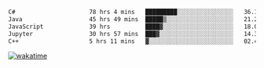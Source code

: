 <!--START_SECTION:waka-->

```txt
C#                     78 hrs 4 mins   █████████░░░░░░░░░░░░░░░░   36.14 %
Java                   45 hrs 49 mins  █████▒░░░░░░░░░░░░░░░░░░░   21.21 %
JavaScript             39 hrs          ████▓░░░░░░░░░░░░░░░░░░░░   18.06 %
Jupyter                30 hrs 57 mins  ███▓░░░░░░░░░░░░░░░░░░░░░   14.33 %
C++                    5 hrs 11 mins   ▓░░░░░░░░░░░░░░░░░░░░░░░░   02.40 %
```

<!--END_SECTION:waka-->
[![wakatime](https://wakatime.com/badge/user/6c2f442e-41b4-42e3-bc06-d5d8203ad1da.svg)](https://wakatime.com/@6c2f442e-41b4-42e3-bc06-d5d8203ad1da)
